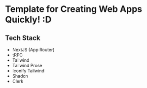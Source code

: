 # Template for Creating Web Apps Quickly! :D

## Tech Stack

- NextJS (App Router)
- tRPC
- Tailwind
- Tailwind Prose
- Iconify Tailwind
- Shadcn
- Clerk
